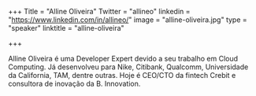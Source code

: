 +++
Title = "Alline Oliveira"
Twitter = "allineo"
linkedin = "https://www.linkedin.com/in/allineo/"
image = "alline-oliveira.jpg"
type = "speaker"
linktitle = "alline-oliveira"

+++

Alline Oliveira é uma Developer Expert devido a seu trabalho em Cloud Computing. Já desenvolveu para Nike, Citibank, Qualcomm, Universidade da California, TAM, dentre outras. Hoje é CEO/CTO da fintech Crebit e consultora de inovação da B. Innovation.
